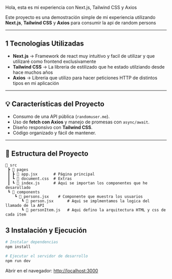 Hola, esta es mi experiencia con Next.js, Tailwind CSS y Axios

Este proyecto es una demostración simple de mi experiencia utilizando **Next.js**, **Tailwind CSS** y **Axios** para consumir la api de random persons

---

## 1 Tecnologías Utilizadas

* **Next.js** → Framework de react muy intuitivo y facil de utilizar y que utilizaré como frontend exclusivamente
* **Tailwind CSS** → La libreria de estilizado que he estado utilziando desde hace muchos años
* **Axios** → Libreria que utilizo para hacer peticiones HTTP de distintos tipos en mi aplicación
---

## 💡 Características del Proyecto

* Consumo de una API pública (`randomuser.me`).
* Uso de **fetch con Axios** y manejo de promesas con `async/await`.
* Diseño responsivo con **Tailwind CSS**.
* Código organizado y fácil de mantener.

---

## 🧩 Estructura del Proyecto

```
📁 src
 ┣ 📁 pages
 ┃ ┣ 📄 app.jsx       # Página principal
 ┃ ┗ 📄 document.css  # Extras
 ┃ ┗ 📄 index.js      # Aqui se importan los componentes que he desarollado
 ┗ 📁 components
    ┗ 📁 persons.jsx    # Componente que muestra los usuarios
       ┗ 📄 person.jsx      # Aqui se implmentamos la logica del llamado de la API
       ┗ 📄 personItem.js   # Aqui defino la arquitectura HTML y css de cada item 
```


## 3 Instalación y Ejecución

```bash
# Instalar dependencias
npm install

# Ejecutar el servidor de desarrollo
npm run dev
```

Abrir en el navegador: [http://localhost:3000](http://localhost:3000)


